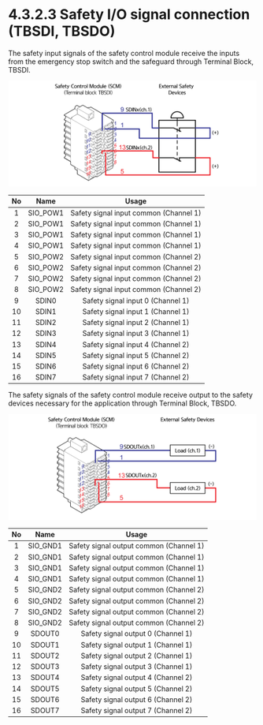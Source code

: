 # 4.3.2.3 Safety I/O signal connection (TBSDI, TBSDO)

The safety input signals of the safety control module receive the inputs from the emergency stop switch and the safeguard through Terminal Block, TBSDI.

![Figure 30 Safety input signal connection (TBSDI)](../../../.gitbook/assets/image111.png)

| **No** | **Name** |                **Usage**               |
| :----: | :------: | :------------------------------------: |
|    1   | SIO_POW1 | Safety signal input common (Channel 1) |
|    2   | SIO_POW1 | Safety signal input common (Channel 1) |
|    3   | SIO_POW1 | Safety signal input common (Channel 1) |
|    4   | SIO_POW1 | Safety signal input common (Channel 1) |
|    5   | SIO_POW2 | Safety signal input common (Channel 2) |
|    6   | SIO_POW2 | Safety signal input common (Channel 2) |
|    7   | SIO_POW2 | Safety signal input common (Channel 2) |
|    8   | SIO_POW2 | Safety signal input common (Channel 2) |
|    9   |   SDIN0  |    Safety signal input 0 (Channel 1)   |
|   10   |   SDIN1  |    Safety signal input 1 (Channel 1)   |
|   11   |   SDIN2  |    Safety signal input 2 (Channel 1)   |
|   12   |   SDIN3  |    Safety signal input 3 (Channel 1)   |
|   13   |   SDIN4  |    Safety signal input 4 (Channel 2)   |
|   14   |   SDIN5  |    Safety signal input 5 (Channel 2)   |
|   15   |   SDIN6  |    Safety signal input 6 (Channel 2)   |
|   16   |   SDIN7  |    Safety signal input 7 (Channel 2)   |

The safety signals of the safety control module receive output to the safety devices necessary for the application through Terminal Block, TBSDO.

![Figure 31 Safety output signal connection (TBSDO)](../../../.gitbook/assets/image112.png)

| **No** | **Name** |                   **Usage**                  |
| :----: | :------: | :------------------------------------------: |
|    1   | SIO_GND1 |    Safety signal output common (Channel 1)   |
|    2   | SIO_GND1 |    Safety signal output common (Channel 1)   |
|    3   | SIO_GND1 |    Safety signal output common (Channel 1)   |
|    4   | SIO_GND1 |    Safety signal output common (Channel 1)   |
|    5   | SIO_GND2 |    Safety signal output common (Channel 2)   |
|    6   | SIO_GND2 |    Safety signal output common (Channel 2)   |
|    7   | SIO_GND2 |    Safety signal output common (Channel 2)   |
|    8   | SIO_GND2 |    Safety signal output common (Channel 2)   |
|    9   |  SDOUT0  | Safety signal output 0&#xD; (Channel 1)&#xD; |
|   10   |  SDOUT1  | Safety signal output 1&#xD; (Channel 1)&#xD; |
|   11   |  SDOUT2  |    Safety signal output 2&#xD; (Channel 1)   |
|   12   |  SDOUT3  |    Safety signal output 3&#xD; (Channel 1)   |
|   13   |  SDOUT4  | Safety signal output 4&#xD; (Channel 2)&#xD; |
|   14   |  SDOUT5  |    Safety signal output 5&#xD; (Channel 2)   |
|   15   |  SDOUT6  |    Safety signal output 6&#xD; (Channel 2)   |
|   16   |  SDOUT7  |    Safety signal output 7&#xD; (Channel 2)   |
